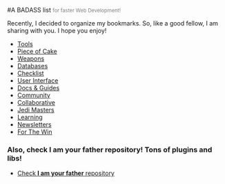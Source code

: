 #A BADASS list <small style="color: gray"> for faster Web Development! </small>

Recently, I decided to organize my bookmarks. So, like a good fellow, I am sharing with you. I hope you enjoy!

* [Tools](/sections/tools.md)
* [Piece of Cake](/sections/piece-of-cake.md)
* [Weapons](/sections/weapons.md)
* [Databases](/sections/databases.md)
* [Checklist](/sections/checklist.md)
* [User Interface](/sections/ui.md)
* [Docs & Guides](/sections/docs.md)
* [Community](/sections/community.md)
* [Collaborative](/sections/collaborative.md)
* [Jedi Masters](/sections/jedis.md)
* [Learning](/sections/learning.md)
* [Newsletters](/sections/news.md)
* [For The Win](/sections/ftw.md)


### Also, check **I am your father** repository! Tons of plugins and libs!
* [Check **I am your father** repository](https://github.com/vitorbritto/i-am-your-father)